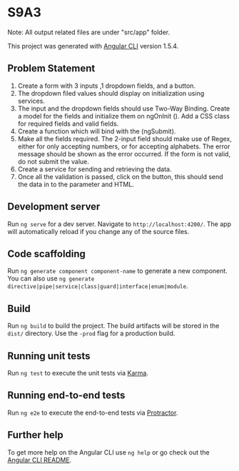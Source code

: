 # S9A3

Note: All output related files are under "src/app" folder.

This project was generated with [Angular CLI](https://github.com/angular/angular-cli) version 1.5.4.

## Problem Statement
1. Create a form with 3 inputs ,1 dropdown fields, and a button.
2. The dropdown filed values should display on initialization using services.
3. The input and the dropdown fields should use Two-Way Binding. Create a model
for the fields and initialize them on ngOnInit (). Add a CSS class for required fields and
valid fields.
4. Create a function which will bind with the (ngSubmit).
5. Make all the fields required. The 2-input field should make use of Regex, either for
only accepting numbers, or for accepting alphabets. The error message should be
shown as the error occurred. If the form is not valid, do not submit the value.
6. Create a service for sending and retrieving the data.
7. Once all the validation is passed, click on the button, this should send the data in
to the parameter and HTML.

## Development server

Run `ng serve` for a dev server. Navigate to `http://localhost:4200/`. The app will automatically reload if you change any of the source files.

## Code scaffolding

Run `ng generate component component-name` to generate a new component. You can also use `ng generate directive|pipe|service|class|guard|interface|enum|module`.

## Build

Run `ng build` to build the project. The build artifacts will be stored in the `dist/` directory. Use the `-prod` flag for a production build.

## Running unit tests

Run `ng test` to execute the unit tests via [Karma](https://karma-runner.github.io).

## Running end-to-end tests

Run `ng e2e` to execute the end-to-end tests via [Protractor](http://www.protractortest.org/).

## Further help

To get more help on the Angular CLI use `ng help` or go check out the [Angular CLI README](https://github.com/angular/angular-cli/blob/master/README.md).
